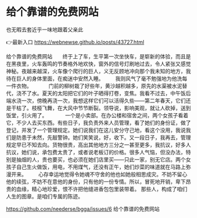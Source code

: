 # 给个靠谱的免费网站
也无暇去套近乎一味地跟着父亲此

👉最新入口 https://webnewse.github.io/posts/43727.html

给个靠谱的免费网站　　终于上了车，生平第一次坐快车，是崭新的体验，而且是在黑夜里，火车轰鸣的节奏格外地欢快，窗外的信号灯刷地过去，令人紧张又感觉神秘。夜越来越深，火车像个爬行的巨人，义无反顾地冲向那个我未知的地方，我待在巨人的身体里面，在痴迷中安然入睡。
　　我则风气了毫不勉强地为他洗每一件衣物。
　　　门前的柳树栽了好些年，黄沙越积越多，原先的水渠被水泥替代，浇不了水。夏天的太阳把它们的叶子晒得打卷，变焦。我看不过去，中午饭后端水浇一次，傍晚再浇一次，我想这样它们可以活得久些——第二年春天，它们还是干枯了。枝桠飞舞，在大风中节节断裂。领导说，影响美观，就让人砍掉，送到饭堂，引火用了。　　　　一个是小卖部。在办公楼和宿舍之间，两个女孩子看着它，不少人去买东西。有些日子，我负责外来人员管理，看了她们的身份证，做了登记，并发了一个管理规定。她们说我们在这儿安分守己地，看这个没用，我说我们是防患于未然，先敲警钟。她们笑笑说，好，收下。又一段日子，我再去，管理规定早已不知去向。货物很贵，高出其他地方三分之一甚至更多，我抗议，好多人抗议，她们说，承包费太贵了，或者说老板订的价格。很多人气恼，但没办法，特别是抽烟的人，贵也要买，也必须在她们店里买——只此一家，别无它店。两个女孩子自己生火做饭，用电，不用煤气，还没有正午，她们炒菜的味道就在马路上弥漫开来。
　　心存幸运地觉得令她魂不守舍的他也如她般相思成灾。不妨不留心他的续弦，不妨不在意他的身份，只有他的一份专情。所以，冒死地开销，卑下昂贵的血缘，精心地珍爱，恨不许把他缝进香包包里装带着。
那些人，构成了咱们人生的图章。是咱们专属的陈迹。

https://github.com/neederse/bgga/issues/6
给个靠谱的免费网站

